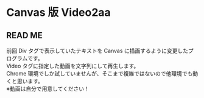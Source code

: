 # Canvas 版 Video2aa

## READ ME

前回 Div タグで表示していたテキストを Canvas に描画するように変更したプログラムです。  
Video タグに指定した動画を文字列にして再生します。  
Chrome 環境でしか試していませんが、そこまで複雑ではないので他環境でも動くと思います。  
※動画は自分で用意してください！
